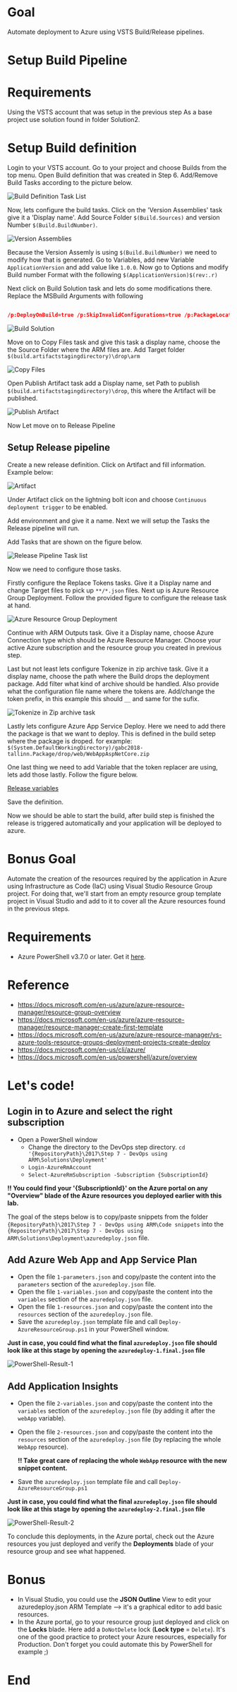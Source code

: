 # Goal
Automate deployment to Azure using VSTS Build/Release pipelines.


# Setup Build Pipeline

# Requirements
Using the VSTS account that was setup in the previous step
As a base project use solution found in folder Solution2.


# Setup Build definition
Login to your VSTS account. Go to your project and choose Builds from the top menu. Open Build definition that was created in Step 6. Add/Remove Build Tasks according to the picture below. 

![Build Definition Task List](./Media/BuildDefinitaionTasksList.PNG)

Now, lets configure the build tasks.
Click on the 'Version Assemblies' task give it a 'Display name'. Add Source Folder `$(Build.Sources)` and version Number `$(Build.BuildNumber)`.

![Version Assemblies](./Media/BuildDefinitiaonVersionAssembly.PNG)

Because the Version Assemly is using `$(Build.BuildNumber)` we need to modify how that is generated. Go to Variables,
 add new Variable `ApplicationVersion` and add value like `1.0.0`. Now go to Options and modify Build number Format with the following `$(ApplicationVersion)$(rev:.r)`


Next click on Build Solution task and lets do some modifications there. Replace the MSBuild Arguments with following

```json

/p:DeployOnBuild=true /p:SkipInvalidConfigurations=true /p:PackageLocation="$(build.artifactstagingdirectory)\drop\web" /p:WebPublishMethod=Package

```
![Build Solution](./Media/BuildDefinitaionBuildSolutionTask.PNG)

Move on to Copy Files task and give this task a display name, choose the the Source Folder where the ARM files are.
Add Target folder `$(build.artifactstagingdirectory)\drop\arm`

![Copy Files](./Media/builddefinitioncopyfilestask.PNG)

Open Publish Artifact task add a Display name, set Path to publish `$(build.artifactstagingdirectory)\drop`, this where the Artifact will be published.

![Publish Artifact](./Media/builddefinitionpublishartifacttask.PNG)


Now Let move on to Release Pipeline

## Setup Release pipeline

Create a new release definition. Click on Artifact and fill information. Example below:

![Artifact](./Media/releaseartifactsetup.PNG)

Under Artifact click on the lightning bolt icon and choose `Continuous deployment trigger` to be enabled.

Add environment and give it a name.
Next we will setup the Tasks the Release pipeline will run.

Add Tasks that are shown on the figure below.

![Release Pipeline Task list](./Media/ReleaseTaskList.PNG)

Now we need to configure those tasks.

Firstly configure the Replace Tokens tasks. Give it a Display name and change Target files to pick up `**/*.json` files.
Next up is Azure Resource Group Deployment. 
Follow the provided figure to configure the release task at hand.

![Azure Resource Group Deployment](./Media/ReleaseARMTask.PNG)

Continue with ARM Outputs task. Give it a Display name, choose Azure Connection type which should  be Azure Resource Manager. Choose your active Azure subscription and the resource group you created in previous step.

Last but not least lets configure Tokenize in zip archive task. Give it a display name, choose the path where the Build drops the deployment package. Add filter what kind of archive should be handled. Also provide what the configuration file name where the tokens are. Add/change the token prefix, in this example this should `__` and same for the sufix.

![Tokenize in Zip archive task](./Media/ReleasDeployAzureAppService.PNG)

Lastly lets configure Azure App Service Deploy. 
Here we need to add there the package is that we want to deploy. This is defined in the build setep where the package is droped. for example: `$(System.DefaultWorkingDirectory)/gabc2018-tallinn.Package/drop/web/WebAppAspNetCore.zip`

One last thing we need to add Variable that the token replacer are using, lets add those lastly.
Follow the figure below.

[Release variables](./Media/ReleaseVariables.PNG)


Save the definition.

Now we should be able to start the build, after build step is finished the release is triggered automatically and your application will be deployed to azure.

# Bonus Goal
Automate the creation of the resources required by the application in Azure using Infrastructure as Code (IaC) using Visual Studio Resource Group project. For doing that, we'll start from an empty resource group template project in Visual Studio and add to it to cover all the Azure resources found in the previous steps.

# Requirements
* Azure PowerShell v3.7.0 or later. Get it [here](https://github.com/Azure/azure-powershell/releases/tag/v3.7.0-March2017).

# Reference
* https://docs.microsoft.com/en-us/azure/azure-resource-manager/resource-group-overview
* https://docs.microsoft.com/en-us/azure/azure-resource-manager/resource-manager-create-first-template
* https://docs.microsoft.com/en-us/azure/azure-resource-manager/vs-azure-tools-resource-groups-deployment-projects-create-deploy
* https://docs.microsoft.com/en-us/cli/azure/
* https://docs.microsoft.com/en-us/powershell/azure/overview

# Let's code!
## Login in to Azure and select the right subscription

- Open a PowerShell window
  - Change the directory to the DevOps step directory. `cd '{RepositoryPath}\2017\Step 7 - DevOps using ARM\Solutions\Deployment'`
  - `Login-AzureRmAccount`
  - `Select-AzureRmSubscription -Subscription {SubscriptionId}`

**!! You could find your '{SubscriptionId}' on the Azure portal on any "Overview" blade of the Azure resources you deployed earlier with this lab.**

The goal of the steps below is to copy/paste snippets from the folder `{RepositoryPath}\2017\Step 7 - DevOps using ARM\Code snippets` into the `{RepositoryPath}\2017\Step 7 - DevOps using ARM\Solutions\Deployment\azuredeploy.json` file.

## Add Azure Web App and App Service Plan

- Open the file `1-parameters.json` and copy/paste the content into the `parameters` section of the `azuredeploy.json` file.
- Open the file `1-variables.json` and copy/paste the content into the `variables` section of the `azuredeploy.json` file.
- Open the file `1-resources.json` and copy/paste the content into the `resources` section of the `azuredeploy.json` file.
- Save the `azuredeploy.json` template file and call `Deploy-AzureResourceGroup.ps1` in your PowerShell window.

**Just in case, you could find what the final `azuredeploy.json` file should look like at this stage by opening the `azuredeploy-1.final.json` file**

![PowerShell-Result-1](./Media/PowerShell-Result-1.PNG)

## Add Application Insights 

- Open the file `2-variables.json` and copy/paste the content into the `variables` section of the `azuredeploy.json` file (by adding it after the `webApp` variable).
- Open the file `2-resources.json` and copy/paste the content into the `resources` section of the `azuredeploy.json` file (by replacing the whole `WebApp` resource).

    **!! Take great care of replacing the whole `WebApp` resource with the new snippet content.**

- Save the `azuredeploy.json` template file and call `Deploy-AzureResourceGroup.ps1`

**Just in case, you could find what the final `azuredeploy.json` file should look like at this stage by opening the `azuredeploy-2.final.json` file**

![PowerShell-Result-2](./Media/PowerShell-Result-2.PNG)

To conclude this deployments, in the Azure portal, check out the Azure resources you just deployed and verify the **Deployments** blade of your resource group and see what happened.

# Bonus

- In Visual Studio, you could use the **JSON Outline** View to edit your azuredeploy.json ARM Template --> it's a graphical editor to add basic resources.
- In the Azure portal, go to your resource group just deployed and click on the **Locks** blade. Here add a `DoNotDelete` lock (**Lock type** = `Delete`). It's one of the good practice to protect your Azure resources, especially for Production. Don't forget you could automate this by PowerShell for example ;)

# End
